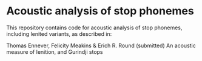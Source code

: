 # Acoustic analysis of stop phonemes

This repository contains code for acoustic analysis of stop phonemes, including lenited variants, as described in:

Thomas Ennever, Felicity Meakins & Erich R. Round (submitted) An acoustic measure of lenition, and Gurindji stops

